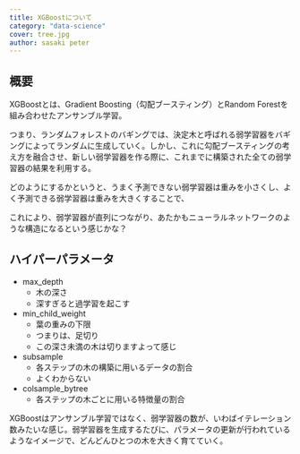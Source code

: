 ```yaml
---
title: XGBoostについて
category: "data-science"
cover: tree.jpg
author: sasaki peter
---
```


## 概要

XGBoostとは、Gradient Boosting（勾配ブースティング）とRandom Forestを組み合わせたアンサンブル学習。

つまり、ランダムフォレストのバギングでは、決定木と呼ばれる弱学習器をバギングによってランダムに生成していく。しかし、これに勾配ブースティングの考え方を融合させ、新しい弱学習器を作る際に、これまでに構築された全ての弱学習器の結果を利用する。

どのようにするかというと、うまく予測できない弱学習器は重みを小さくし、よく予測できる弱学習器は重みを大きくすることで、

これにより、弱学習器が直列につながり、あたかもニューラルネットワークのような構造になるという感じかな？

## ハイパーパラメータ

* max_depth
  * 木の深さ
  * 深すぎると過学習を起こす
* min_child_weight
  * 葉の重みの下限
  * つまりは、足切り
  * この深さ未満の木は切りますよって感じ
* subsample
  * 各ステップの木の構築に用いるデータの割合
  * よくわからない
* colsample_bytree
  * 各ステップの木ごとに用いる特徴量の割合



XGBoostはアンサンブル学習ではなく、弱学習器の数が、いわばイテレーション数みたいな感じ。弱学習器を生成するたびに、パラメータの更新が行われているようなイメージで、どんどんひとつの木を大きく育てていく。
